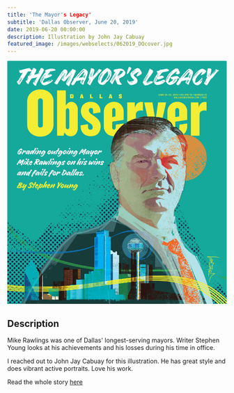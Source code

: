```yaml
---
title: 'The Mayor's Legacy'
subtitle: 'Dallas Observer, June 20, 2019'
date: 2019-06-20 00:00:00
description: Illustration by John Jay Cabuay
featured_image: /images/webselects/062019_DOcover.jpg
---
```


![](/images/webselects/062019_DOcover.jpg)

## Description

Mike Rawlings was one of Dallas' longest-serving mayors. Writer Stephen Young looks at his achievements and his losses during his time in office. 

I reached out to John Jay Cabuay for this illustration. He has great style and does vibrant active portraits. Love his work.

Read the whole story [here](https://www.dallasobserver.com/news/grading-mike-rawlings-as-dallas-mayor-11687975)